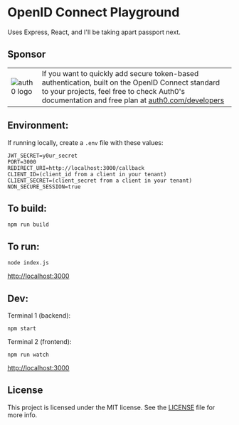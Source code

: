 # OpenID Connect Playground

Uses Express, React, and I'll be taking apart passport next.

## Sponsor

|||
|-|-|
|![auth0 logo](https://user-images.githubusercontent.com/83319/31722733-de95bbde-b3ea-11e7-96bf-4f4e8f915588.png)|If you want to quickly add secure token-based authentication, built on the OpenID Connect standard to your projects, feel free to check Auth0's documentation and free plan at [auth0.com/developers](https://auth0.com/developers?utm_source=GHsponsor&utm_medium=GHsponsor&utm_campaign=oidc-playground&utm_content=auth)|

## Environment:

If running locally, create a `.env` file with these values:
```
JWT_SECRET=y0ur_secret
PORT=3000
REDIRECT_URI=http://localhost:3000/callback
CLIENT_ID=(client_id from a client in your tenant)
CLIENT_SECRET=(client_secret from a client in your tenant)
NON_SECURE_SESSION=true
```

## To build:

```
npm run build
```

## To run:

```
node index.js
```

[http://localhost:3000](http://localhost:3000)

## Dev:

Terminal 1 (backend):
```
npm start
```

Terminal 2 (frontend):
```
npm run watch
```

[http://localhost:3000](http://localhost:3000)

## License

This project is licensed under the MIT license. See the [LICENSE](LICENSE) file for more info.
